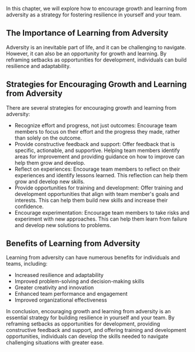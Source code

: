 
In this chapter, we will explore how to encourage growth and learning from adversity as a strategy for fostering resilience in yourself and your team.

The Importance of Learning from Adversity
-----------------------------------------

Adversity is an inevitable part of life, and it can be challenging to navigate. However, it can also be an opportunity for growth and learning. By reframing setbacks as opportunities for development, individuals can build resilience and adaptability.

Strategies for Encouraging Growth and Learning from Adversity
-------------------------------------------------------------

There are several strategies for encouraging growth and learning from adversity:

* Recognize effort and progress, not just outcomes: Encourage team members to focus on their effort and the progress they made, rather than solely on the outcome.
* Provide constructive feedback and support: Offer feedback that is specific, actionable, and supportive. Helping team members identify areas for improvement and providing guidance on how to improve can help them grow and develop.
* Reflect on experiences: Encourage team members to reflect on their experiences and identify lessons learned. This reflection can help them grow and develop new skills.
* Provide opportunities for training and development: Offer training and development opportunities that align with team member's goals and interests. This can help them build new skills and increase their confidence.
* Encourage experimentation: Encourage team members to take risks and experiment with new approaches. This can help them learn from failure and develop new solutions to problems.

Benefits of Learning from Adversity
-----------------------------------

Learning from adversity can have numerous benefits for individuals and teams, including:

* Increased resilience and adaptability
* Improved problem-solving and decision-making skills
* Greater creativity and innovation
* Enhanced team performance and engagement
* Improved organizational effectiveness

In conclusion, encouraging growth and learning from adversity is an essential strategy for building resilience in yourself and your team. By reframing setbacks as opportunities for development, providing constructive feedback and support, and offering training and development opportunities, individuals can develop the skills needed to navigate challenging situations with greater ease.
